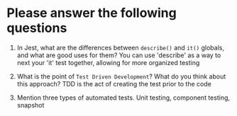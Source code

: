 <!-- https://github.com/LambdaSchool/Sprint-Challenge--Testing/pull/404 -->

# Please answer the following questions

1.  In Jest, what are the differences between `describe()` and `it()` globals, and what are good uses for them?
You can use 'describe' as a way to next your 'it' test together, allowing for more organized testing

2.  What is the point of `Test Driven Development`? What do you think about this approach?
TDD is the act of creating the test prior to the code

3.  Mention three types of automated tests.
Unit testing, component testing, snapshot